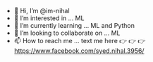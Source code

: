 - 👋 Hi, I’m @im-nihal
- 👀 I’m interested in ... ML
- 🌱 I’m currently learning ... ML and Python
- 💞️ I’m looking to collaborate on ... ML
- 📫 How to reach me ... text me here 👉 👉 👉 https://www.facebook.com/syed.nihal.3956/

<!---
im-nihal/im-nihal is a ✨ special ✨ repository because its `README.md` (this file) appears on your GitHub profile.
You can click the Preview link to take a look at your changes.
--->
